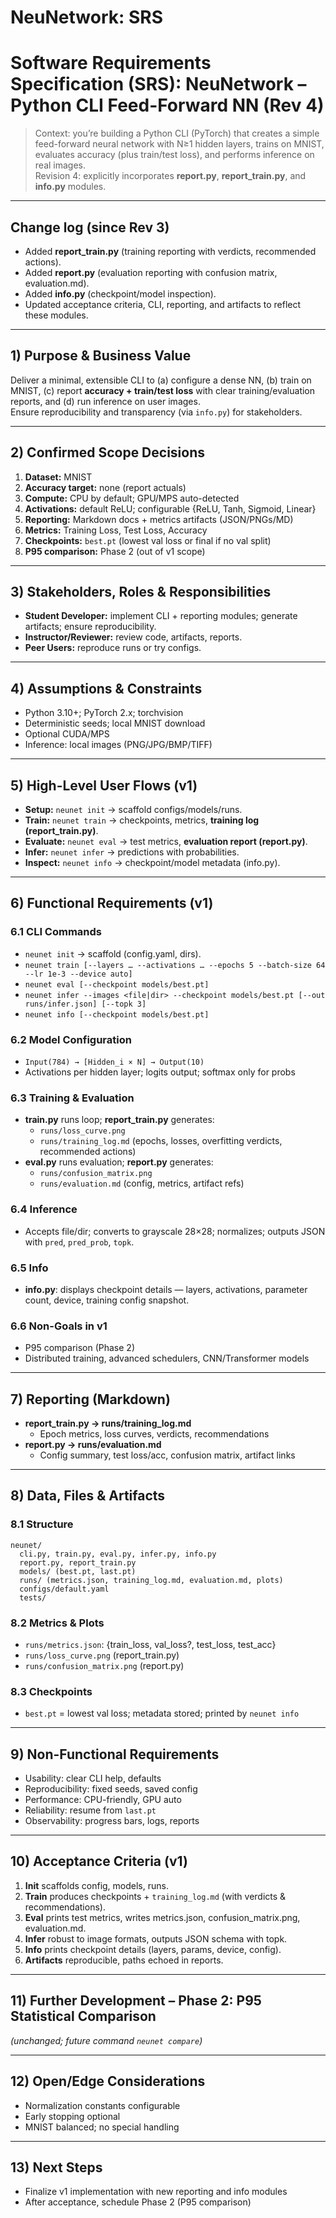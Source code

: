 # NeuNetwork: SRS

# Software Requirements Specification (SRS): NeuNetwork – Python CLI Feed-Forward NN (Rev 4)

> Context: you’re building a Python CLI (PyTorch) that creates a simple feed-forward neural network with N≥1 hidden layers, trains on MNIST, evaluates accuracy (plus train/test loss), and performs inference on real images.  
> Revision 4: explicitly incorporates **report.py**, **report_train.py**, and **info.py** modules.

---

## Change log (since Rev 3)

- Added **report_train.py** (training reporting with verdicts, recommended actions).  
- Added **report.py** (evaluation reporting with confusion matrix, evaluation.md).  
- Added **info.py** (checkpoint/model inspection).  
- Updated acceptance criteria, CLI, reporting, and artifacts to reflect these modules.

---

## 1) Purpose & Business Value

Deliver a minimal, extensible CLI to (a) configure a dense NN, (b) train on MNIST, (c) report **accuracy + train/test loss** with clear training/evaluation reports, and (d) run inference on user images.  
Ensure reproducibility and transparency (via `info.py`) for stakeholders.

---

## 2) Confirmed Scope Decisions

1. **Dataset:** MNIST  
2. **Accuracy target:** none (report actuals)  
3. **Compute:** CPU by default; GPU/MPS auto-detected  
4. **Activations:** default ReLU; configurable {ReLU, Tanh, Sigmoid, Linear}  
5. **Reporting:** Markdown docs + metrics artifacts (JSON/PNGs/MD)  
6. **Metrics:** Training Loss, Test Loss, Accuracy  
7. **Checkpoints:** `best.pt` (lowest val loss or final if no val split)  
8. **P95 comparison:** Phase 2 (out of v1 scope)

---

## 3) Stakeholders, Roles & Responsibilities

- **Student Developer:** implement CLI + reporting modules; generate artifacts; ensure reproducibility.  
- **Instructor/Reviewer:** review code, artifacts, reports.  
- **Peer Users:** reproduce runs or try configs.

---

## 4) Assumptions & Constraints

- Python 3.10+; PyTorch 2.x; torchvision  
- Deterministic seeds; local MNIST download  
- Optional CUDA/MPS  
- Inference: local images (PNG/JPG/BMP/TIFF)

---

## 5) High-Level User Flows (v1)

- **Setup:** `neunet init` → scaffold configs/models/runs.  
- **Train:** `neunet train` → checkpoints, metrics, **training log (report_train.py)**.  
- **Evaluate:** `neunet eval` → test metrics, **evaluation report (report.py)**.  
- **Infer:** `neunet infer` → predictions with probabilities.  
- **Inspect:** `neunet info` → checkpoint/model metadata (info.py).

---

## 6) Functional Requirements (v1)

### 6.1 CLI Commands

- `neunet init` → scaffold (config.yaml, dirs).  
- `neunet train [--layers … --activations … --epochs 5 --batch-size 64 --lr 1e-3 --device auto]`  
- `neunet eval [--checkpoint models/best.pt]`  
- `neunet infer --images <file|dir> --checkpoint models/best.pt [--out runs/infer.json] [--topk 3]`  
- `neunet info [--checkpoint models/best.pt]`

### 6.2 Model Configuration

- `Input(784) → [Hidden_i × N] → Output(10)`  
- Activations per hidden layer; logits output; softmax only for probs

### 6.3 Training & Evaluation

- **train.py** runs loop; **report_train.py** generates:
  - `runs/loss_curve.png`  
  - `runs/training_log.md` (epochs, losses, overfitting verdicts, recommended actions)  
- **eval.py** runs evaluation; **report.py** generates:
  - `runs/confusion_matrix.png`  
  - `runs/evaluation.md` (config, metrics, artifact refs)  

### 6.4 Inference

- Accepts file/dir; converts to grayscale 28×28; normalizes; outputs JSON with `pred`, `pred_prob`, `topk`.

### 6.5 Info

- **info.py**: displays checkpoint details — layers, activations, parameter count, device, training config snapshot.

### 6.6 Non-Goals in v1

- P95 comparison (Phase 2)  
- Distributed training, advanced schedulers, CNN/Transformer models

---

## 7) Reporting (Markdown)

- **report_train.py → runs/training_log.md**  
  - Epoch metrics, loss curves, verdicts, recommendations  
- **report.py → runs/evaluation.md**  
  - Config summary, test loss/acc, confusion matrix, artifact links

---

## 8) Data, Files & Artifacts

### 8.1 Structure

```
neunet/
  cli.py, train.py, eval.py, infer.py, info.py
  report.py, report_train.py
  models/ (best.pt, last.pt)
  runs/ (metrics.json, training_log.md, evaluation.md, plots)
  configs/default.yaml
  tests/
```

### 8.2 Metrics & Plots

- `runs/metrics.json`: {train_loss, val_loss?, test_loss, test_acc}  
- `runs/loss_curve.png` (report_train.py)  
- `runs/confusion_matrix.png` (report.py)

### 8.3 Checkpoints

- `best.pt` = lowest val loss; metadata stored; printed by `neunet info`

---

## 9) Non-Functional Requirements

- Usability: clear CLI help, defaults  
- Reproducibility: fixed seeds, saved config  
- Performance: CPU-friendly, GPU auto  
- Reliability: resume from `last.pt`  
- Observability: progress bars, logs, reports

---

## 10) Acceptance Criteria (v1)

1. **Init** scaffolds config, models, runs.  
2. **Train** produces checkpoints + `training_log.md` (with verdicts & recommendations).  
3. **Eval** prints test metrics, writes metrics.json, confusion_matrix.png, evaluation.md.  
4. **Infer** robust to image formats, outputs JSON schema with topk.  
5. **Info** prints checkpoint details (layers, params, device, config).  
6. **Artifacts** reproducible, paths echoed in reports.  

---

## 11) Further Development – Phase 2: P95 Statistical Comparison

*(unchanged; future command `neunet compare`)*

---

## 12) Open/Edge Considerations

- Normalization constants configurable  
- Early stopping optional  
- MNIST balanced; no special handling

---

## 13) Next Steps

- Finalize v1 implementation with new reporting and info modules  
- After acceptance, schedule Phase 2 (P95 comparison)
